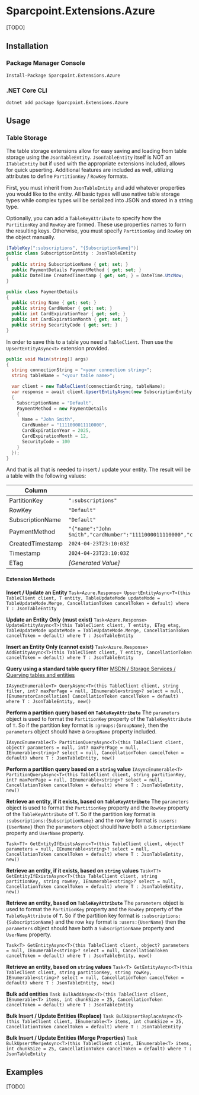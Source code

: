 # Sparcpoint.Extensions.Azure

[TODO]

## Installation

### Package Manager Console
```
Install-Package Sparcpoint.Extensions.Azure
```

### .NET Core CLI
```
dotnet add package Sparcpoint.Extensions.Azure
```

## Usage

### Table Storage

The table storage extensions allow for easy saving and loading from table storage using the `JsonTableEntity`. `JsonTableEntity` itself is NOT an `ITableEntity` but if used with the appropriate extensions included, allows for quick upserting. Additional features are included as well, utilizing attributes to define `PartitionKey` / `RowKey` formats.

First, you must inherit from `JsonTableEntity` and add whatever properties you would like to the entity. All basic types will use native table storage types while complex types will be serialized into JSON and stored in a string type.

Optionally, you can add a `TableKeyAttribute` to specify how the `PartitionKey` and `RowKey` are formed. These use properties names to form the resulting keys. Otherwise, you must specify `PartitionKey` and `RowKey` on the object manually.

```csharp
[TableKey(":subscriptions", "{SubscriptionName}")]
public class SubscriptionEntity : JsonTableEntity
{
  public string SubscriptionName { get; set; }
  public PaymentDetails PaymentMethod { get; set; }
  public DateTime CreatedTimestamp { get; set; } = DateTime.UtcNow;
}

public class PaymentDetails
{
  public string Name { get; set; }
  public string CardNumber { get; set; }
  public int CardExpirationYear { get; set; }
  public int CardExpirationMonth { get; set; }
  public string SecurityCode { get; set; }
}
```

In order to save this to a table you need a `TableClient`. Then use the `UpsertEntityAsync<T>` extension provided.

```csharp
public void Main(string[] args)
{
  string connectionString = "<your connection string>";
  string tableName = "<your table name>";

  var client = new TableClient(connectionString, tableName);
  var response = await client.UpsertEntityAsync(new SubscriptionEntity 
  {
    SubscriptionName = "Default",
    PaymentMethod = new PaymentDetails
    {
      Name = "John Smith",
      CardNumber = "1111000011110000",
      CardExpirationYear = 2025,
      CardExpirationMonth = 12,
      SecurityCode = 100
    }
  });
}
```

And that is all that is needed to insert / update your entity. The result will be a table with the following values:

| Column | Value |
| ------ | ----- |
| PartitionKey | `":subscriptions"` |
| RowKey | `"Default"` |
| SubscriptionName | `"Default"` |
| PaymentMethod | `"{"name":"John Smith","cardNumber":"1111000011110000","cardExpirationYear":2025,"cardExpirationMonth":12,"securityCode":100}"` |
| CreatedTimestamp | `2024-04-23T23:10:03Z` |
| Timestamp | `2024-04-23T23:10:03Z` |
| ETag | *[Generated Value]* |

#### Extension Methods

**Insert / Update an Entity**
`Task<Azure.Response> UpsertEntityAsync<T>(this TableClient client, T entity, TableUpdateMode updateMode = TableUpdateMode.Merge, CancellationToken cancelToken = default) where T : JsonTableEntity`

**Update an Entity Only (must exist)**
`Task<Azure.Response> UpdateEntityAsync<T>(this TableClient client, T entity, ETag etag, TableUpdateMode updateMode = TableUpdateMode.Merge, CancellationToken cancelToken = default) where T : JsonTableEntity`

**Insert an Entity Only (cannot exist)**
`Task<Azure.Response> AddEntityAsync<T>(this TableClient client, T entity, CancellationToken cancelToken = default) where T : JsonTableEntity`

**Query using a standard table query filter**
[MSDN / Storage Services / Querying tables and entities](https://learn.microsoft.com/en-us/rest/api/storageservices/querying-tables-and-entities)

`IAsyncEnumerable<T> QueryAsync<T>(this TableClient client, string filter, int? maxPerPage = null, IEnumerable<string>? select = null, [EnumeratorCancellation] CancellationToken cancelToken = default) where T : JsonTableEntity, new()`

**Perform a partition query based on `TableKeyAttribute`**
The `parameters` object is used to format the `PartitionKey` property of the `TableKeyAttribute` of `T`. So if the partition key format is `:groups:{GroupName}`, then the `parameters` object should have a `GroupName` property included.

`IAsyncEnumerable<T> PartitionQueryAsync<T>(this TableClient client, object? parameters = null, int? maxPerPage = null, IEnumerable<string>? select = null, CancellationToken cancelToken = default) where T : JsonTableEntity, new()`

**Perform a partition query based on a `string` value**
`IAsyncEnumerable<T> PartitionQueryAsync<T>(this TableClient client, string partitionKey, int? maxPerPage = null, IEnumerable<string>? select = null, CancellationToken cancelToken = default) where T : JsonTableEntity, new()`

**Retrieve an entity, if it exists, based on `TableKeyAttribute`**
The `parameters` object is used to format the `PartitionKey` property and the `RowKey` property of the `TableKeyAttribute` of `T`. So if the partition key format is `:subscriptions:{SubscriptionName}` and the row key format is `:users:{UserName}` then the `parameters` object should have both a `SubscriptionName` property and `UserName` property.

`Task<T?> GetEntityIfExistsAsync<T>(this TableClient client, object? parameters = null, IEnumerable<string>? select = null, CancellationToken cancelToken = default) where T : JsonTableEntity, new()`

**Retrieve an entity, if it exists, based on `string` values**
`Task<T?> GetEntityIfExistsAsync<T>(this TableClient client, string partitionKey, string rowKey, IEnumerable<string>? select = null, CancellationToken cancelToken = default) where T : JsonTableEntity, new()`

**Retrieve an entity, based on `TableKeyAttribute`**
The `parameters` object is used to format the `PartitionKey` property and the `RowKey` property of the `TableKeyAttribute` of `T`. So if the partition key format is `:subscriptions:{SubscriptionName}` and the row key format is `:users:{UserName}` then the `parameters` object should have both a `SubscriptionName` property and `UserName` property.

`Task<T> GetEntityAsync<T>(this TableClient client, object? parameters = null, IEnumerable<string>? select = null, CancellationToken cancelToken = default) where T : JsonTableEntity, new()`

**Retrieve an entity, based on `string` values**
`Task<T> GetEntityAsync<T>(this TableClient client, string partitionKey, string rowKey, IEnumerable<string>? select = null, CancellationToken cancelToken = default) where T : JsonTableEntity, new()`

**Bulk add entities**
`Task BulkAddAsync<T>(this TableClient client, IEnumerable<T> items, int chunkSize = 25, CancellationToken cancelToken = default) where T : JsonTableEntity`

**Bulk Insert / Update Entities (Replace)**
`Task BulkUpsertReplaceAsync<T>(this TableClient client, IEnumerable<T> items, int chunkSize = 25, CancellationToken cancelToken = default) where T : JsonTableEntity`

**Bulk Insert / Update Entities (Merge Properties)**
`Task BulkUpsertMergeAsync<T>(this TableClient client, IEnumerable<T> items, int chunkSize = 25, CancellationToken cancelToken = default) where T : JsonTableEntity`

## Examples

[TODO]